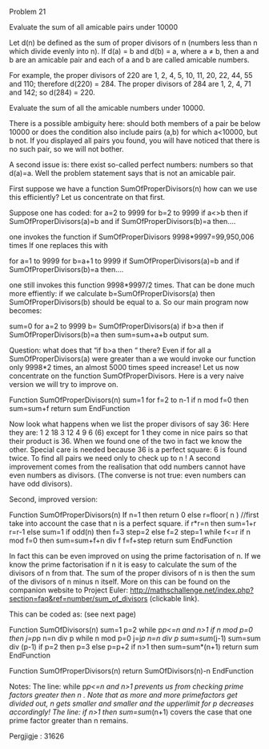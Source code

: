 
Problem 21

Evaluate the sum of all amicable pairs under 10000



Let d(n) be defined as the sum of proper divisors of n (numbers less than n which divide evenly into n).
If d(a) = b and d(b) = a, where a ≠ b, then a and b are an amicable pair and each of a and b are called amicable numbers.

For example, the proper divisors of 220 are 1, 2, 4, 5, 10, 11, 20, 22, 44, 55 and 110; therefore d(220) = 284. The proper divisors of 284 are 1, 2, 4, 71 and 142; so d(284) = 220.

Evaluate the sum of all the amicable numbers under 10000.

There is a possible ambiguity here: should both members of a pair be below 10000 or does the condition also include pairs (a,b) for which a<10000, but b not.
If you displayed all pairs you found, you will have noticed that there is no such pair, so we will not bother.

A second issue is: there exist so-called perfect numbers: numbers so that d(a)=a. Well the problem statement says that is not an amicable pair.

First suppose we have a function SumOfProperDivisors(n) how can we use this efficiently? Let us concentrate on that first.

Suppose one has coded:
for a=2 to 9999 for b=2 to 9999
if a<>b then
if SumOfProperDivisors(a)=b and if SumOfProperDivisors(b)=a then....



one invokes the function if SumOfProperDivisors 9998*9997=99,950,006 times
If one replaces this with

for a=1 to 9999 for b=a+1 to 9999
if SumOfProperDivisors(a)=b and if SumOfProperDivisors(b)=a then....


one still invokes this function 9998*9997/2 times.
That can be done much more effiently: if we calculate b=SumOfProperDivisors(a) then
SumOfProperDivisors(b) should be equal to a. So our main program now becomes:



sum=0
for a=2 to 9999
b= SumOfProperDivisors(a)
if b>a then
if SumOfProperDivisors(b)=a then
sum=sum+a+b output sum.







Question: what does that “if b>a then “ there?
Even if for all a SumOfProperDivisors(a) were greater than a we would invoke our function
only 9998*2 times, an almost 5000 times speed increase! 
Let us now concentrate on the function SumOfProperDivisors. Here is a very naive version we will try to improve on.


Function SumOfProperDivisors(n)
sum=1
for f=2 to n-1
if n mod f=0 then sum=sum+f
return sum
EndFunction

Now look what happens  when we list the proper divisors of say 36: Here they are:
1
2 18
3 12
4   9
6   (6)
except for 1 they come in nice pairs so that their product is 36. When we found one of the two in fact we know the other. Special care is needed because 36 is a perfect square: 6 is found
twice. To find  all pairs we need only to check up to    n !
A second improvement comes from the realisation that odd numbers cannot have even numbers as divisors. (The converse is not true: even numbers can have odd divisors).

Second, improved version:


Function SumOfProperDivisors(n) If n=1 then return 0 else
r=floor( n )
//first take into account the case that n is a perfect square. if r*r=n then sum=1+r r=r-1 else sum=1
if odd(n) then f=3 step=2 else f=2 step=1 while f<=r
if n mod f=0 then sum=sum+f+n div f f=f+step
return sum
EndFunction



In fact this can be even improved on using the prime factorisation of n.
If we know the prime factorisation if n it is easy to calculate the sum of the divisors of n from that.
The sum of the proper divisors of n is then the sum of the divisors of n  minus n itself. More on this can be found on the companion website to Project Euler: http://mathschallenge.net/index.php?section=faq&ref=number/sum_of_divisors (clickable link).

This can be coded as: (see next page) 


Function SumOfDivisors(n)
sum=1 p=2
while p*p<=n and n>1
if n mod p=0 then j=p*p
n=n div p
while n mod p=0
j=j*p
n=n div p sum=sum*(j-1) sum=sum div (p-1)
if p=2 then p=3 else p=p+2
if n>1 then sum=sum*(n+1)
return sum
EndFunction

Function SumOfProperDivisors(n) return SumOfDivisors(n)-n EndFunction

Notes: The line:
while p*p<=n and n>1
prevents us from checking prime factors greater then    n  .
Note that as more and more primefactors get divided out, n gets smaller and smaller and  the upperlimit for p decreases accordingly!
The line:
if n>1 then sum=sum*(n+1)
covers the case that one prime factor greater than    n  remains.

Pergjigje : 31626
